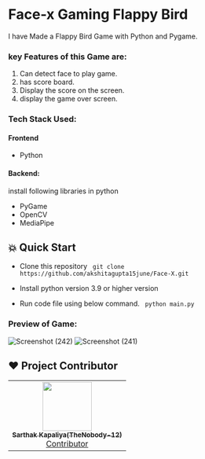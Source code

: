 
# Face-x Gaming Flappy Bird

I have Made a Flappy Bird Game with Python and Pygame.

### key Features of this Game are:
1. Can detect face to play game.
2. has score board.
3. Display the score on the screen.
4. display the game over screen.
### Tech Stack Used:
#### Frontend
- Python
#### Backend:
install following libraries in python
- PyGame
- OpenCV
- MediaPipe

##  💥 Quick Start
- Clone this repository
  ` git clone https://github.com/akshitagupta15june/Face-X.git`

- Install  python version 3.9 or higher version

- Run code file using below command.
  ` python main.py`
 

### Preview of Game:
![Screenshot (242)](https://user-images.githubusercontent.com/75840118/221097100-c57fc87a-6096-4928-a698-896fa919ac99.png)
![Screenshot (241)](https://user-images.githubusercontent.com/75840118/221097122-fbcb30ad-bead-4bac-ab02-b49708241036.png)


## ❤️ Project Contributor

<table>
	<tr>
		<td align="center">
			<a href="https://github.com/TheNobody-12">
				<img src="https://user-images.githubusercontent.com/75840118/210078270-64c36621-56e4-4cd8-beb6-bcfcb949fe3d.jpg" width="100px" alt="" /> 
				<br /> <sub><b>Sarthak Kapaliya(TheNobody-12)</b></sub>
			</a>
			<br /> <a href="https://github.com/TheNobody-12"> 
		Contributor
	    </a>
		</td>
	</tr>
</table>
